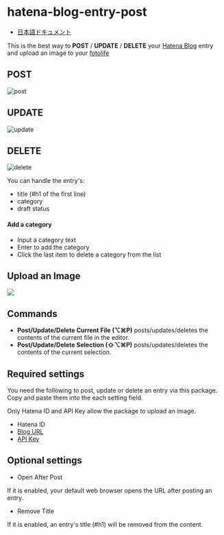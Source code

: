 # hatena-blog-entry-post

- [日本語ドキュメント](https://github.com/uraway/hatena-blog-entry-post/blob/master/ja.md)

This is the best way to **POST** / **UPDATE** / **DELETE** your [Hatena Blog](http://hatenablog.com/) entry and upload an image to your [fotolife](http://f.hatena.ne.jp/)

## POST

![post](https://cloud.githubusercontent.com/assets/15242484/15038403/6d8b222a-12de-11e6-8ce5-60257b8dc153.gif)

## UPDATE

![update](https://cloud.githubusercontent.com/assets/15242484/15038407/76a75a54-12de-11e6-971f-68ef5097a13b.gif)

## DELETE

![delete](https://cloud.githubusercontent.com/assets/15242484/16063420/1c8e1394-32d4-11e6-98f8-c286e9809c01.gif)


You can handle the entry's:
- title (#h1 of the first line)
- category
- draft status

#### Add a category
- Input a category text
- Enter to add the category
- Click the last item to delete a category from the list

## Upload an Image

![](https://zippy.gfycat.com/HardtofindDampIrishredandwhitesetter.gif)

## Commands
- **Post/Update/Delete Current File (⌥⌘P)** posts/updates/deletes the contents of the current file in the editor.
- **Post/Update/Delete Selection (⇧⌥⌘P)** posts/updates/deletes the contents of the current selection.

## Required settings
You need the following to post, update or delete an entry via this package. Copy and paste them into the each setting field.

Only Hatena ID and API Key allow the package to upload an image.

- Hatena ID
- [Blog URL](http://blog.hatena.ne.jp/my/config)
- [API Key](http://blog.hatena.ne.jp/my/config/detail)

## Optional settings

- Open After Post

If it is enabled, your default web browser opens the URL after posting an entry.

- Remove Title

If it is enabled, an entry's title (#h1) will be removed from the content.
